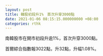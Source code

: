 ```yaml
---
layout: post
title: 韓股初段升1%　首次升穿3000點
date: 2021-01-06 08:15:15.000000000 +08:00
categories: rthk
---
```


南韓股市在開市初段升逾1%，首次升穿3000點。

首爾綜合指數報3022點，升32點，升幅1.08%。

